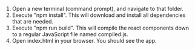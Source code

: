1. Open a new terminal (command prompt), and navigate to that folder.
2. Execute "npm install". This will download and install all dependencies that are needed.
3. Execute "npm run build". This will compile the react components down to a regular JavaScript file named compiled.js.
4. Open index.html in your browser. You should see the app.
